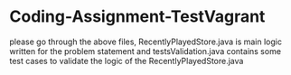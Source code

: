# Coding-Assignment-TestVagrant
please go through the above files, RecentlyPlayedStore.java is main logic written for the problem statement
and testsValidation.java contains some test cases to validate the logic of the RecentlyPlayedStore.java
